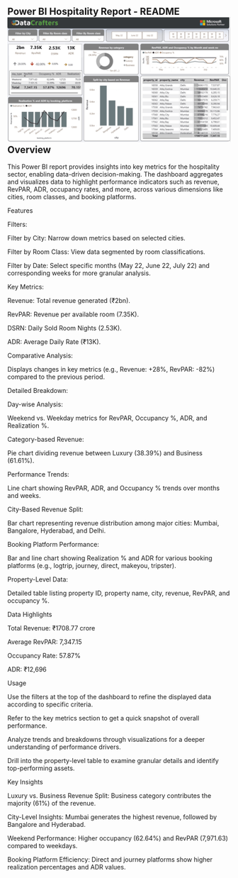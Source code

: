 Power BI Hospitality Report - README
![Alt text](./Hospitality_Data_Analysis.png)
Overview
--
This Power BI report provides insights into key metrics for the hospitality sector, enabling data-driven decision-making. The dashboard aggregates and visualizes data to highlight performance indicators such as revenue, RevPAR, ADR, occupancy rates, and more, across various dimensions like cities, room classes, and booking platforms.

Features

Filters:

Filter by City: Narrow down metrics based on selected cities.

Filter by Room Class: View data segmented by room classifications.

Filter by Date: Select specific months (May 22, June 22, July 22) and corresponding weeks for more granular analysis.

Key Metrics:

Revenue: Total revenue generated (₹2bn).

RevPAR: Revenue per available room (7.35K).

DSRN: Daily Sold Room Nights (2.53K).

ADR: Average Daily Rate (₹13K).

Comparative Analysis:

Displays changes in key metrics (e.g., Revenue: +28%, RevPAR: -82%) compared to the previous period.

Detailed Breakdown:

Day-wise Analysis:

Weekend vs. Weekday metrics for RevPAR, Occupancy %, ADR, and Realization %.

Category-based Revenue:

Pie chart dividing revenue between Luxury (38.39%) and Business (61.61%).

Performance Trends:

Line chart showing RevPAR, ADR, and Occupancy % trends over months and weeks.

City-Based Revenue Split:

Bar chart representing revenue distribution among major cities: Mumbai, Bangalore, Hyderabad, and Delhi.

Booking Platform Performance:

Bar and line chart showing Realization % and ADR for various booking platforms (e.g., logtrip, journey, direct, makeyou, tripster).

Property-Level Data:

Detailed table listing property ID, property name, city, revenue, RevPAR, and occupancy %.

Data Highlights

Total Revenue: ₹1708.77 crore

Average RevPAR: 7,347.15

Occupancy Rate: 57.87%

ADR: ₹12,696

Usage

Use the filters at the top of the dashboard to refine the displayed data according to specific criteria.

Refer to the key metrics section to get a quick snapshot of overall performance.

Analyze trends and breakdowns through visualizations for a deeper understanding of performance drivers.

Drill into the property-level table to examine granular details and identify top-performing assets.

Key Insights

Luxury vs. Business Revenue Split: Business category contributes the majority (61%) of the revenue.

City-Level Insights: Mumbai generates the highest revenue, followed by Bangalore and Hyderabad.

Weekend Performance: Higher occupancy (62.64%) and RevPAR (7,971.63) compared to weekdays.

Booking Platform Efficiency: Direct and journey platforms show higher realization percentages and ADR values.
